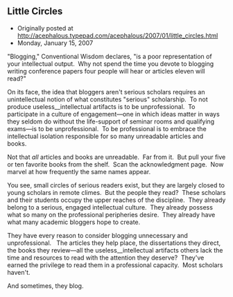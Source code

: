 ## Little Circles

 * Originally posted at http://acephalous.typepad.com/acephalous/2007/01/little_circles.html
 * Monday, January 15, 2007



"Blogging," Conventional Wisdom declares, "is a poor representation of your intellectual output.  Why not spend the time you devote to blogging writing conference papers four people will hear or articles eleven will read?"  

On its face, the idea that bloggers aren't serious scholars requires an unintellectual notion of what constitutes "serious" scholarship.  To not produce useless__intellectual artifacts is to be unprofessional.  To participate in a culture of engagement—one in which ideas matter in ways they seldom do without the life-support of seminar rooms and qualifying exams—is to be unprofessional.  To be professional is to embrace the intellectual isolation responsible for so many unreadable articles and books.  

Not that _all_ articles and books are unreadable.  Far from it.  But pull your five or ten favorite books from the shelf.  Scan the acknowledgment page.  Now marvel at how frequently the same names appear.  

You see, small circles of serious readers exist, but they are largely closed to young scholars in remote climes.  But the people they read?  These scholars and their students occupy the upper reaches of the discipline.  They already belong to a serious, engaged intellectual culture.  They already possess what so many on the professional peripheries desire.  They already have what many academic bloggers hope to create.  

They have every reason to consider blogging unnecessary and unprofessional.   The articles they help place, the dissertations they direct, the books they review—all the useless__intellectual artifacts others lack the time and resources to read with the attention they deserve?  They've earned the privilege to read them in a professional capacity.  Most scholars haven't.  

And sometimes, they blog.  

		

